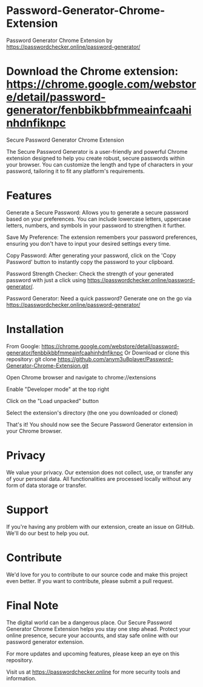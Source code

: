 # Password-Generator-Chrome-Extension
Password Generator Chrome Extension by https://passwordchecker.online/password-generator/

# Download the Chrome extension: https://chrome.google.com/webstore/detail/password-generator/fenbbikbbfmmeainfcaahinhdnfiknpc

Secure Password Generator Chrome Extension

The Secure Password Generator is a user-friendly and powerful Chrome extension designed to help you create robust, secure passwords within your browser. You can customize the length and type of characters in your password, tailoring it to fit any platform's requirements.

# Features
Generate a Secure Password: Allows you to generate a secure password based on your preferences. You can include lowercase letters, uppercase letters, numbers, and symbols in your password to strengthen it further.

Save My Preference: The extension remembers your password preferences, ensuring you don't have to input your desired settings every time.

Copy Password: After generating your password, click on the 'Copy Password' button to instantly copy the password to your clipboard.

Password Strength Checker: Check the strength of your generated password with just a click using https://passwordchecker.online/password-generator/.

Password Generator: Need a quick password? Generate one on the go via https://passwordchecker.online/password-generator/

# Installation
From Google: https://chrome.google.com/webstore/detail/password-generator/fenbbikbbfmmeainfcaahinhdnfiknpc
Or
Download or clone this repository: git clone https://github.com/anym3u8player/Password-Generator-Chrome-Extension.git

Open Chrome browser and navigate to chrome://extensions

Enable "Developer mode" at the top right

Click on the "Load unpacked" button

Select the extension's directory (the one you downloaded or cloned)

That's it! You should now see the Secure Password Generator extension in your Chrome browser.

# Privacy
We value your privacy. Our extension does not collect, use, or transfer any of your personal data. All functionalities are processed locally without any form of data storage or transfer.

# Support
If you're having any problem with our extension, create an issue on GitHub. We'll do our best to help you out.

# Contribute
We'd love for you to contribute to our source code and make this project even better. If you want to contribute, please submit a pull request.

# Final Note
The digital world can be a dangerous place. Our Secure Password Generator Chrome Extension helps you stay one step ahead. Protect your online presence, secure your accounts, and stay safe online with our password generator extension.

For more updates and upcoming features, please keep an eye on this repository.

Visit us at https://passwordchecker.online for more security tools and information.
